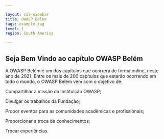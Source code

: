 ```yaml
---

layout: col-sidebar
title: OWASP Belem
tags: example-tag
level: 1
region: South America

---
```


## Seja Bem Vindo ao capítulo OWASP Belém

A OWASP Belém é um dos capítulos que ocorrerá de forma online, neste ano de 2021. Entre os mais de 200 capítulos que estarão ocorrendo em todo o mundo, o OWASP Belém vem com o objetivo de:

Compartilhar a missão da Instituição OWASP;

Divulgar os trabalhos da Fundação;

Propor eventos para as comunidades acadêmicas e profissionais;

Proporcionar a troca de conhecimentos;

Trocar experiências. 

